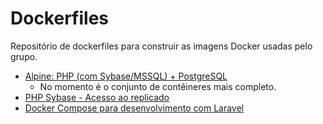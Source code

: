 # Dockerfiles
Repositório de dockerfiles para construir as imagens Docker usadas pelo grupo.

- [Alpine: PHP (com Sybase/MSSQL) + PostgreSQL](https://github.com/uspdev/dockerfiles/tree/master/docker-laravel-sybase)
  - No momento é o conjunto de contêineres mais completo.
- [PHP Sybase - Acesso ao replicado](https://github.com/uspdev/dockerfiles/tree/master/php-sybase)
- [Docker Compose para desenvolvimento com Laravel](https://github.com/uspdev/dockerfiles/tree/master/docker-compose-laravel)
